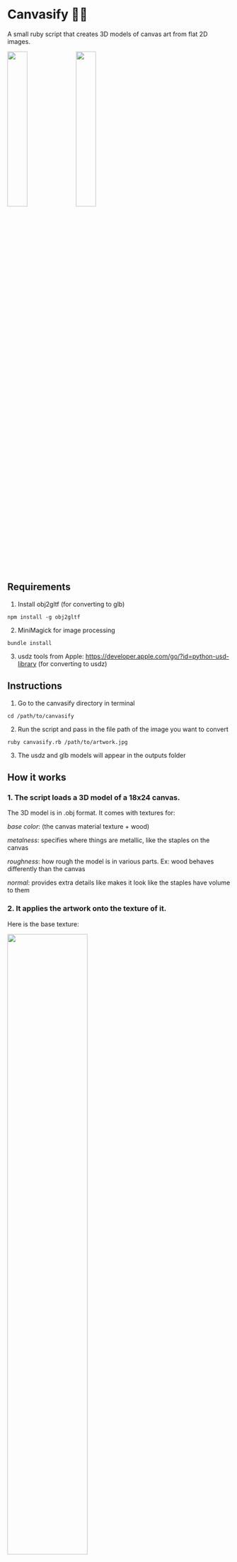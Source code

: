 # Canvasify 👩‍🎨

A small ruby script that creates 3D models of canvas art from flat 2D images.

<img src="https://user-images.githubusercontent.com/190692/60318827-75843280-9942-11e9-83ea-be8c1fe5f821.gif" width="30%">

<img src="https://user-images.githubusercontent.com/190692/60318594-afa10480-9941-11e9-8c83-2467b72ff789.gif" width="30%">



## Requirements

1. Install obj2gltf (for converting to glb)

```
npm install -g obj2gltf
```

2. MiniMagick for image processing

```
bundle install
```

3. usdz tools from Apple: https://developer.apple.com/go/?id=python-usd-library (for converting to usdz)


## Instructions

1. Go to the canvasify directory in terminal

```
cd /path/to/canvasify
```

2. Run the script and pass in the file path of the image you want to convert

```
ruby canvasify.rb /path/to/artwork.jpg
```

3. The usdz and glb models will appear in the outputs folder



## How it works

### 1. The script loads a 3D model of a 18x24 canvas.

The 3D model is in .obj format. It comes with textures for:

*base color*: (the canvas material texture + wood)  

*metalness*: specifies where things are metallic, like the staples on the canvas 

*roughness*: how rough the model is in various parts. Ex: wood behaves differently than the canvas

*normal*: provides extra details like makes it look like the staples have volume to them 


### 2. It applies the artwork onto the texture of it.

Here is the base texture:  


<img src="https://user-images.githubusercontent.com/190692/60318034-6c459680-993f-11e9-890d-d7159d5a8a82.jpg" width="60%">

We then apply the artwork onto it:  

<img src="https://user-images.githubusercontent.com/190692/60318037-710a4a80-993f-11e9-8702-65ed7a3d72eb.jpg" width="60%">

Notice how we stretch out the sides so they wrap around the sides of the canvas. We also perform a "multiply" of the artwork onto the base texture, so that the texturing in the canvas material appears through the artwork. It is more convincing.

### 3. It outputs a glb file and usdz of it.

GLB is used for many online 3D viewers, including Shopify's. It is also used on Android devices to view it in AR.
Note that Shopify expects only the glb to be uploaded. Shopify then converts it to usdz for iOS devices.


## Limitations

- Currently this only works for prints that are 18x24. The 3D model that is used to place the artwork on it is that size.
The script is also hardcoded to 2k textures.

- If you want to support different canvas types and sizes, you'll need to modify the script as well as get 3D models of different size canvases. You get get a 3D expert to make you models here: https://experts.shopify.com/services/visual-content-and-branding/create-3d-models-ar.

- This is a ruby script that calls out to shell scripts. It would be rad to have a gltf exporter right from within ruby. Alternatively, this could be converted to node. You would also be able to rewrite this in javascript so that you can do all this from a browser. That way someone could just drag a photo into the webpage, and a 3d model could be displayed / downloaded.
